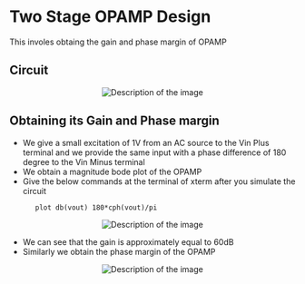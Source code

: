 # Two Stage OPAMP Design 
This involes obtaing the gain and phase margin of OPAMP

## Circuit
<p align="center">
  <img src="https://github.com/chennakeshavadasa/Miller-Compensated-Two-stage-OPAMP-using-SKY130PDK/assets/123294639/58f72273-c4be-4016-b518-5d63848b662b" alt="Description of the image" />
</p>


## Obtaining its Gain and Phase margin
- We give a small excitation of 1V from an AC source to the Vin Plus terminal and we provide the same input with a phase difference of 180 degree to the Vin Minus terminal
- We obtain a magnitude bode plot of the OPAMP
- Give the below commands at the terminal of xterm after you simulate the circuit
   ```
      plot db(vout) 180*cph(vout)/pi
<p align="center">
  <img src="https://github.com/chennakeshavadasa/Miller-Compensated-Two-stage-OPAMP-using-SKY130PDK/assets/123294639/de16d6a5-cb3e-4a5b-9a31-47473e0e676b" alt="Description of the image" />
</p>

- We can see that the gain is approximately equal to 60dB
- Similarly we obtain the phase margin of the OPAMP

<p align="center">
  <img src="https://github.com/chennakeshavadasa/Miller-Compensated-Two-stage-OPAMP-using-SKY130PDK/assets/123294639/c5970ae4-f938-41bc-a5bb-e4de01fc9291" alt="Description of the image" />
</p>

